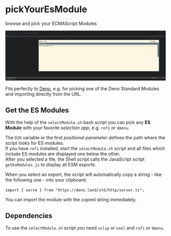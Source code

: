 # pickYourEsModule

browse and pick your ECMAScript Modules

![](./2019-10-02T18:03:52+02:00_1703x533.gif)

Fits perfectly to [Deno](https://deno.land/), e.g. for picking one of the Deno
Standard Modules and importing directly from the URL.

## Get the ES Modules

With the help of the `selectModule.sh` bash script you can pick any **ES
Module** with your favorite _selection app_, e.g. `rofi` or `dmenu`.

The `DIR` variable or the first _positional parameter_ defines the path where
the script looks for ES modules.  
If you have `rofi` installed, start the `selectModule.sh` script and all files
which include ES modules are displayed one below the other.  
After you selected a file, the Shell script calls the JavaScript script
`getEsModules.js` to display all ESM exports.

When you select an export, the script will automatically copy a string - like
the following one - into your clipboard:

`import { serve } from "https://deno.land/std/http/server.ts";`

You can import the module with the copied string immediately.

## Dependencies

To use the `selectModule.sh` script you need `xclip` or `xsel` and `rofi` or
`dmenu`.
